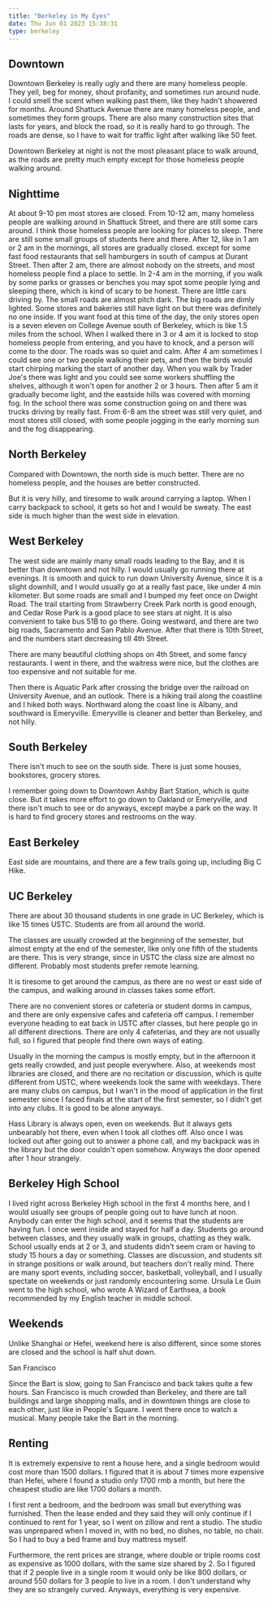 ```yaml
---
title: "Berkeley in My Eyes"
date: Thu Jun 01 2023 15:38:31
type: berkeley
---
```

## Downtown

Downtown Berkeley is really ugly and there are many homeless people.
They yell, beg for money, shout profanity, and sometimes run around
nude. I could smell the scent when walking past them, like they hadn\'t
showered for months. Around Shattuck Avenue there are many homeless
people, and sometimes they form groups. There are also many construction
sites that lasts for years, and block the road, so it is really hard to
go through. The roads are dense, so I have to wait for traffic light
after walking like 50 feet.

Downtown Berkeley at night is not the most pleasant place to walk
around, as the roads are pretty much empty except for those homeless
people walking around.

## Nighttime

At about 9-10 pm most stores are closed. From 10-12 am, many homeless
people are walking around in Shattuck Street, and there are still some
cars around. I think those homeless people are looking for places to
sleep. There are still some small groups of students here and there.
After 12, like in 1 am or 2 am in the mornings, all stores are gradually
closed. except for some fast food restaurants that sell hamburgers in
south of campus at Durant Street. Then after 2 am, there are almost
nobody on the streets, and most homeless people find a place to settle.
In 2-4 am in the morning, if you walk by some parks or grasses or
benches you may spot some people lying and sleeping there, which is kind
of scary to be honest. There are little cars driving by. The small roads
are almost pitch dark. The big roads are dimly lighted. Some stores and
bakeries still have light on but there was definitely no one inside. If
you want food at this time of the day, the only stores open is a seven
eleven on College Avenue south of Berkeley, which is like 1.5 miles from
the school. When I walked there in 3 or 4 am it is locked to stop
homeless people from entering, and you have to knock, and a person will
come to the door. The roads was so quiet and calm. After 4 am sometimes
I could see one or two people walking their pets, and then the birds
would start chirping marking the start of another day. When you walk by
Trader Joe\'s there was light and you could see some workers shuffling
the shelves, although it won\'t open for another 2 or 3 hours. Then
after 5 am it gradually become light, and the eastside hills was covered
with morning fog. In the school there was some construction going on and
there was trucks driving by really fast. From 6-8 am the street was
still very quiet, and most stores still closed, with some people jogging
in the early morning sun and the fog disappearing.

## North Berkeley

Compared with Downtown, the north side is much better. There are no
homeless people, and the houses are better constructed.

But it is very hilly, and tiresome to walk around carrying a laptop.
When I carry backpack to school, it gets so hot and I would be sweaty.
The east side is much higher than the west side in elevation.

## West Berkeley

The west side are mainly many small roads leading to the Bay, and it is
better than downtown and not hilly. I would usually go running there at
evenings. It is smooth and quick to run down University Avenue, since it
is a slight downhill, and I would usually go at a really fast pace, like
under 4 min kilometer. But some roads are small and I bumped my feet
once on Dwight Road. The trail starting from Strawberry Creek Park north
is good enough, and Cedar Rose Park is a good place to see stars at
night. It is also convenient to take bus 51B to go there. Going
westward, and there are two big roads, Sacramento and San Pablo Avenue.
After that there is 10th Street, and the numbers start decreasing till
4th Street.

There are many beautiful clothing shops on 4th Street, and some fancy
restaurants. I went in there, and the waitress were nice, but the
clothes are too expensive and not suitable for me.

Then there is Aquatic Park after crossing the bridge over the railroad
on University Avenue, and an outlook. There is a hiking trail along the
coastline and I hiked both ways. Northward along the coast line is
Albany, and southward is Emeryville. Emeryville is cleaner and better
than Berkeley, and not hilly.

## South Berkeley

There isn\'t much to see on the south side. There is just some houses,
bookstores, grocery stores.

I remember going down to Downtown Ashby Bart Station, which is quite
close. But it takes more effort to go down to Oakland or Emeryville, and
there isn\'t much to see or do anyways, except maybe a park on the way.
It is hard to find grocery stores and restrooms on the way.

## East Berkeley

East side are mountains, and there are a few trails going up, including
Big C Hike.

## UC Berkeley

There are about 30 thousand students in one grade in UC Berkeley, which
is like 15 times USTC. Students are from all around the world.

The classes are usually crowded at the beginning of the semester, but
almost empty at the end of the semester, like only one fifth of the
students are there. This is very strange, since in USTC the class size
are almost no different. Probably most students prefer remote learning.

It is tiresome to get around the campus, as there are no west or east
side of the campus, and walking around in classes takes some effort.

There are no convenient stores or cafeteria or student dorms in campus,
and there are only expensive cafes and cafeteria off campus. I remember
everyone heading to eat back in USTC after classes, but here people go
in all different directions. There are only 4 cafeterias, and they are
not usually full, so I figured that people find there own ways of
eating.

Usually in the morning the campus is mostly empty, but in the afternoon
it gets really crowded, and just people everywhere. Also, at weekends
most libraries are closed, and there are no recitation or discussion,
which is quite different from USTC, where weekends look the same with
weekdays. There are many clubs on campus, but I wan\'t in the mood of
application in the first semester since I faced finals at the start of
the first semester, so I didn\'t get into any clubs. It is good to be
alone anyways.

Hass Library is always open, even on weekends. But it always gets
unbearably hot there, even when I took all clothes off. Also once I was
locked out after going out to answer a phone call, and my backpack was
in the library but the door couldn\'t open somehow. Anyways the door
opened after 1 hour strangely.

## Berkeley High School

I lived right across Berkeley High school in the first 4 months here,
and I would usually see groups of people going out to have lunch at
noon. Anybody can enter the high school, and it seems that the students
are having fun. I once went inside and stayed for half a day. Students
go around between classes, and they usually walk in groups, chatting as
they walk. School usually ends at 2 or 3, and students didn\'t seem cram
or having to study 15 hours a day or something. Classes are discussion,
and students sit in strange positions or walk around, but teachers
don\'t really mind. There are many sport events, including soccer,
basketball, volleyball, and I usually spectate on weekends or just
randomly encountering some. Ursula Le Guin went to the high school, who
wrote A Wizard of Earthsea, a book recommended by my English teacher in
middle school.

## Weekends

Unlike Shanghai or Hefei, weekend here is also different, since some
stores are closed and the school is half shut down.

San Francisco

Since the Bart is slow, going to San Francisco and back takes quite a
few hours. San Francisco is much crowded than Berkeley, and there are
tall buildings and large shopping malls, and in downtown things are
close to each other, just like in People\'s Square. I went there once to
watch a musical. Many people take the Bart in the morning.

## Renting

It is extremely expensive to rent a house here, and a single bedroom
would cost more than 1500 dollars. I figured that it is about 7 times
more expensive than Hefei, where I found a studio only 1700 rmb a month,
but here the cheapest studio are like 1700 dollars a month.

I first rent a bedroom, and the bedroom was small but everything was
furnished. Then the lease ended and they said they will only continue if
I continued to rent for 1 year, so I went on zillow and rent a studio.
The studio was unprepared when I moved in, with no bed, no dishes, no
table, no chair. So I had to buy a bed frame and buy mattress myself.

Furthermore, the rent prices are strange, where double or triple rooms
cost as expensive as 1000 dollars, with the same size shared by 2. So I
figured that if 2 people live in a single room it would only be like 800
dollars, or around 550 dollars for 3 people to live in a room. I don\'t
understand why they are so strangely curved. Anyways, everything is very
expensive.

